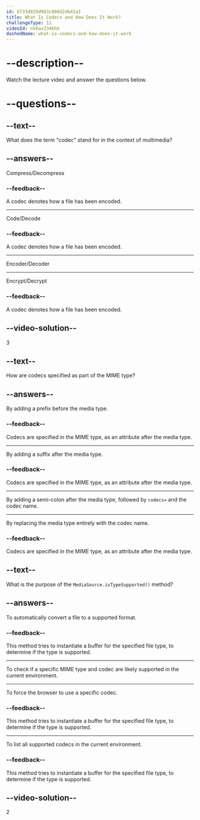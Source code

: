 ```yaml
---
id: 6733d829d983c008d2db41a1
title: What Is Codecs and How Does It Work?
challengeType: 11
videoId: nVAaxZ34khk
dashedName: what-is-codecs-and-how-does-it-work
---
```


# --description--

Watch the lecture video and answer the questions below.

# --questions--

## --text--

What does the term "codec" stand for in the context of multimedia?

## --answers--

Compress/Decompress

### --feedback--

A codec denotes how a file has been encoded.

---

Code/Decode

### --feedback--

A codec denotes how a file has been encoded.

---

Encoder/Decoder

---

Encrypt/Decrypt

### --feedback--

A codec denotes how a file has been encoded.

## --video-solution--

3

## --text--

How are codecs specified as part of the MIME type?

## --answers--

By adding a prefix before the media type.

### --feedback--

Codecs are specified in the MIME type, as an attribute after the media type.

---

By adding a suffix after the media type.

### --feedback--

Codecs are specified in the MIME type, as an attribute after the media type.

---

By adding a semi-colon after the media type, followed by `codecs=` and the codec name.

---

By replacing the media type entirely with the codec name.

### --feedback--

Codecs are specified in the MIME type, as an attribute after the media type.

## --text--

What is the purpose of the `MediaSource.isTypeSupported()` method?

## --answers--

To automatically convert a file to a supported format.

### --feedback--

This method tries to instantiate a buffer for the specified file type, to determine if the type is supported.

---

To check if a specific MIME type and codec are likely supported in the current environment.

---

To force the browser to use a specific codec.

### --feedback--

This method tries to instantiate a buffer for the specified file type, to determine if the type is supported.

---

To list all supported codecs in the current environment.

### --feedback--

This method tries to instantiate a buffer for the specified file type, to determine if the type is supported.

## --video-solution--

2

